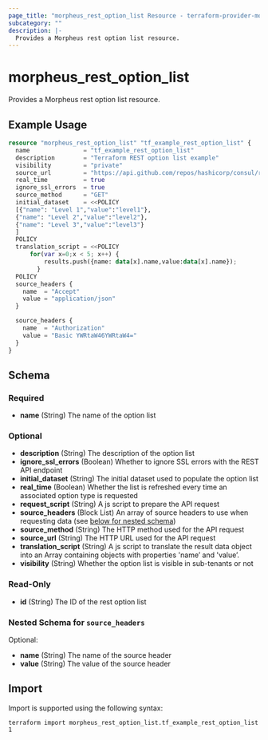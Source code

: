 ```yaml
---
page_title: "morpheus_rest_option_list Resource - terraform-provider-morpheus"
subcategory: ""
description: |-
  Provides a Morpheus rest option list resource.
---
```


# morpheus_rest_option_list

Provides a Morpheus rest option list resource.

## Example Usage

```terraform
resource "morpheus_rest_option_list" "tf_example_rest_option_list" {
  name               = "tf_example_rest_option_list"
  description        = "Terraform REST option list example"
  visibility         = "private"
  source_url         = "https://api.github.com/repos/hashicorp/consul/releases"
  real_time          = true
  ignore_ssl_errors  = true
  source_method      = "GET"
  initial_dataset    = <<POLICY
  [{"name": "Level 1","value":"level1"},
  {"name": "Level 2","value":"level2"},
  {"name": "Level 3","value":"level3"}
  ]
  POLICY
  translation_script = <<POLICY
      for(var x=0;x < 5; x++) {
          results.push({name: data[x].name,value:data[x].name});
        }
  POLICY
  source_headers {
    name  = "Accept"
    value = "application/json"
  }

  source_headers {
    name  = "Authorization"
    value = "Basic YWRtaW46YWRtaW4="
  }
}
```

<!-- schema generated by tfplugindocs -->
## Schema

### Required

- **name** (String) The name of the option list

### Optional

- **description** (String) The description of the option list
- **ignore_ssl_errors** (Boolean) Whether to ignore SSL errors with the REST API endpoint
- **initial_dataset** (String) The initial dataset used to populate the option list
- **real_time** (Boolean) Whether the list is refreshed every time an associated option type is requested
- **request_script** (String) A js script to prepare the API request
- **source_headers** (Block List) An array of source headers to use when requesting data (see [below for nested schema](#nestedblock--source_headers))
- **source_method** (String) The HTTP method used for the API request
- **source_url** (String) The HTTP URL used for the API request
- **translation_script** (String) A js script to translate the result data object into an Array containing objects with properties 'name’ and 'value’.
- **visibility** (String) Whether the option list is visible in sub-tenants or not

### Read-Only

- **id** (String) The ID of the rest option list

<a id="nestedblock--source_headers"></a>
### Nested Schema for `source_headers`

Optional:

- **name** (String) The name of the source header
- **value** (String) The value of the source header

## Import

Import is supported using the following syntax:

```shell
terraform import morpheus_rest_option_list.tf_example_rest_option_list 1
```

